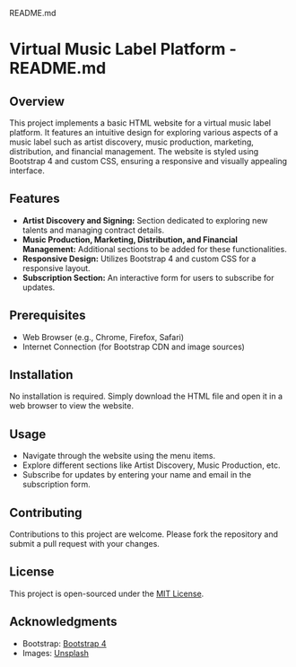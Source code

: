 README.md
# Virtual Music Label Platform - README.md

## Overview

This project implements a basic HTML website for a virtual music label platform. It features an intuitive design for exploring various aspects of a music label such as artist discovery, music production, marketing, distribution, and financial management. The website is styled using Bootstrap 4 and custom CSS, ensuring a responsive and visually appealing interface.

## Features

- **Artist Discovery and Signing:** Section dedicated to exploring new talents and managing contract details.
- **Music Production, Marketing, Distribution, and Financial Management:** Additional sections to be added for these functionalities.
- **Responsive Design:** Utilizes Bootstrap 4 and custom CSS for a responsive layout.
- **Subscription Section:** An interactive form for users to subscribe for updates.

## Prerequisites

- Web Browser (e.g., Chrome, Firefox, Safari)
- Internet Connection (for Bootstrap CDN and image sources)

## Installation

No installation is required. Simply download the HTML file and open it in a web browser to view the website.

## Usage

- Navigate through the website using the menu items.
- Explore different sections like Artist Discovery, Music Production, etc.
- Subscribe for updates by entering your name and email in the subscription form.

## Contributing

Contributions to this project are welcome. Please fork the repository and submit a pull request with your changes.

## License

This project is open-sourced under the [MIT License](https://opensource.org/licenses/MIT).

## Acknowledgments

- Bootstrap: [Bootstrap 4](https://getbootstrap.com/)
- Images: [Unsplash](https://unsplash.com/)
